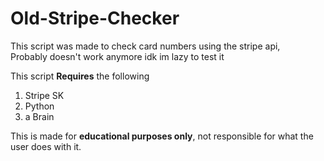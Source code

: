 # Old-Stripe-Checker  

This script was made to check card numbers using the stripe api,  
Probably doesn't work anymore idk im lazy to test it  


This script **Requires** the following  
1. Stripe SK
2. Python
3. a Brain

This is made for **educational purposes only**, not responsible for what the user does with it.
